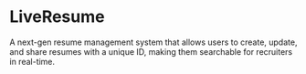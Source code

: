 # LiveResume
A next-gen resume management system that allows users to create, update, and share resumes with a unique ID, making them searchable for recruiters in real-time.
